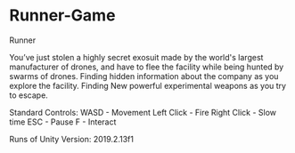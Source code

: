 # Runner-Game
Runner



You’ve just stolen a highly secret exosuit made by the world's largest manufacturer of drones, and have to flee the facility while being hunted by swarms of drones. Finding hidden information about the company as you explore the facility. Finding New powerful experimental weapons as you try to escape. 

Standard Controls: 
WASD - Movement
Left Click - Fire
Right Click - Slow time
ESC - Pause
F - Interact

Runs of Unity Version: 2019.2.13f1

